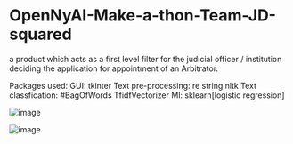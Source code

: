# OpenNyAI-Make-a-thon-Team-JD-squared
 a product which acts as a first level filter for the judicial officer / institution deciding the application for appointment of an Arbitrator.

 Packages used:
 GUI: tkinter Text pre-processing: re string nltk Text classfication: #BagOfWords TfidfVectorizer Ml: sklearn[logistic regression]

![image](https://user-images.githubusercontent.com/11870995/191542740-e94f0d93-d8ad-4412-ab36-c6b612b6f48e.png)


![image](https://user-images.githubusercontent.com/11870995/191542917-24a4367d-0cfc-4575-b88d-fcdcd1f89f77.png)
